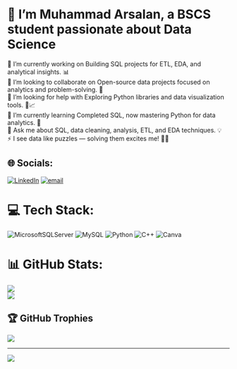 #   👋 I’m Muhammad Arsalan, a BSCS student passionate about Data Science
🔭 I’m currently working on Building SQL projects for ETL, EDA, and analytical insights. 📊<br>
👯 I’m looking to collaborate on Open-source data projects focused on analytics and problem-solving.
🤝<br>🤝 I’m looking for help with Exploring Python libraries and data visualization tools. 🐍📈<br>
🌱 I’m currently learning Completed SQL, now mastering Python for data analytics. 🚀<br>
💬 Ask me about SQL, data cleaning, analysis, ETL, and EDA techniques. 💡<br>
⚡ I see data like puzzles — solving them excites me! 🧩✨


## 🌐 Socials:
[![LinkedIn](https://img.shields.io/badge/LinkedIn-%230077B5.svg?logo=linkedin&logoColor=white)](https://linkedin.com/in/www.linkedin.com/in/muhammad-arsalan-942658384) [![email](https://img.shields.io/badge/Email-D14836?logo=gmail&logoColor=white)](mailto:itarsalan2025@gmail.com) 

# 💻 Tech Stack:
![MicrosoftSQLServer](https://img.shields.io/badge/Microsoft%20SQL%20Server-CC2927?style=for-the-badge&logo=microsoft%20sql%20server&logoColor=white) ![MySQL](https://img.shields.io/badge/mysql-4479A1.svg?style=for-the-badge&logo=mysql&logoColor=white) ![Python](https://img.shields.io/badge/python-3670A0?style=for-the-badge&logo=python&logoColor=ffdd54) ![C++](https://img.shields.io/badge/c++-%2300599C.svg?style=for-the-badge&logo=c%2B%2B&logoColor=white) ![Canva](https://img.shields.io/badge/Canva-%2300C4CC.svg?style=for-the-badge&logo=Canva&logoColor=white)
# 📊 GitHub Stats:
![](https://github-readme-stats.vercel.app/api?username=DataWithArsalan&theme=dark&hide_border=false&include_all_commits=false&count_private=false)<br/>
![](https://nirzak-streak-stats.vercel.app/?user=DataWithArsalan&theme=dark&hide_border=false)<br/>


## 🏆 GitHub Trophies
![](https://github-profile-trophy.vercel.app/?username=DataWithArsalan&theme=radical&no-frame=false&no-bg=true&margin-w=4)

---
[![](https://visitcount.itsvg.in/api?id=DataWithArsalan&icon=0&color=0)](https://visitcount.itsvg.in)

<!-- Proudly created with GPRM ( https://gprm.itsvg.in ) -->
